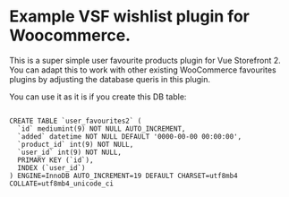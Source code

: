 # Example VSF wishlist plugin for Woocommerce.

This is a super simple user favourite products plugin for Vue Storefront 2. You can adapt this to work with other existing WooCommerce favourites plugins by adjusting the database queris in this plugin.  

You can use it as it is if you create this DB table:

```

CREATE TABLE `user_favourites2` (
  `id` mediumint(9) NOT NULL AUTO_INCREMENT,
  `added` datetime NOT NULL DEFAULT '0000-00-00 00:00:00',
  `product_id` int(9) NOT NULL,
  `user_id` int(9) NOT NULL,
  PRIMARY KEY (`id`),
  INDEX (`user_id`)
) ENGINE=InnoDB AUTO_INCREMENT=19 DEFAULT CHARSET=utf8mb4 COLLATE=utf8mb4_unicode_ci

```
